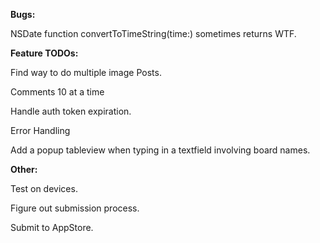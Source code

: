 **Bugs:**

NSDate function convertToTimeString(time:) sometimes returns WTF.

**Feature TODOs:**

Find way to do multiple image Posts.

Comments 10 at a time

Handle auth token expiration.

Error Handling

Add a popup tableview when typing in a textfield involving board names.

**Other:**

Test on devices.

Figure out submission process.

Submit to AppStore.




